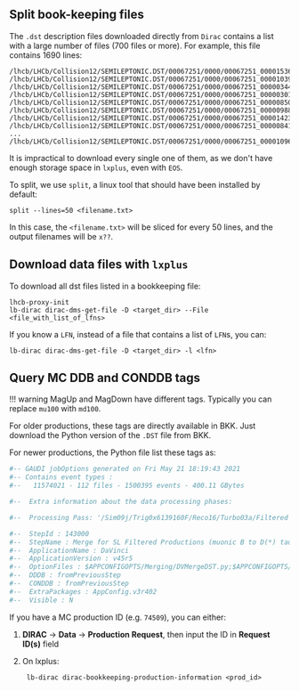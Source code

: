 ## Split book-keeping files
The `.dst` description files downloaded directly from `Dirac` contains a list with
a large number of files (700 files or more). For example, this file contains 1690 lines:
```
/lhcb/LHCb/Collision12/SEMILEPTONIC.DST/00067251/0000/00067251_00001536_1.Semileptonic.dst
/lhcb/LHCb/Collision12/SEMILEPTONIC.DST/00067251/0000/00067251_00001039_1.Semileptonic.dst
/lhcb/LHCb/Collision12/SEMILEPTONIC.DST/00067251/0000/00067251_00000344_1.Semileptonic.dst
/lhcb/LHCb/Collision12/SEMILEPTONIC.DST/00067251/0000/00067251_00000301_1.Semileptonic.dst
/lhcb/LHCb/Collision12/SEMILEPTONIC.DST/00067251/0000/00067251_00000850_1.Semileptonic.dst
/lhcb/LHCb/Collision12/SEMILEPTONIC.DST/00067251/0000/00067251_00000988_1.Semileptonic.dst
/lhcb/LHCb/Collision12/SEMILEPTONIC.DST/00067251/0000/00067251_00001423_1.Semileptonic.dst
/lhcb/LHCb/Collision12/SEMILEPTONIC.DST/00067251/0000/00067251_00000841_1.Semileptonic.dst
...
/lhcb/LHCb/Collision12/SEMILEPTONIC.DST/00067251/0000/00067251_00001096_1.Semileptonic.dst
```

It is impractical to download every single one of them, as we don't have enough
storage space in `lxplus`, even with `EOS`.

To split, we use `split`, a linux tool that should have been installed by default:
```
split --lines=50 <filename.txt>
```
In this case, the `<filename.txt>` will be sliced for every 50 lines, and the
output filenames will be `x??`.


## Download data files with `lxplus`
To download all dst files listed in a bookkeeping file:
```
lhcb-proxy-init
lb-dirac dirac-dms-get-file -D <target_dir> --File <file_with_list_of_lfns>
```

If you know a `LFN`, instead of a file that contains a list of `LFN`s, you can:
```
lb-dirac dirac-dms-get-file -D <target_dir> -l <lfn>
```


## Query MC DDB and CONDDB tags

!!! warning
    MagUp and MagDown have different tags. Typically you can replace `mu100`
    with `md100`.

For older productions, these tags are directly available in BKK. Just download
the Python version of the `.DST` file from BKK.

For newer productions, the Python file list these tags as:
```python
#-- GAUDI jobOptions generated on Fri May 21 18:19:43 2021
#-- Contains event types :
#--   11574021 - 112 files - 1500395 events - 400.11 GBytes

#--  Extra information about the data processing phases:

#--  Processing Pass: '/Sim09j/Trig0x6139160F/Reco16/Turbo03a/Filtered'

#--  StepId : 143000
#--  StepName : Merge for SL Filtered Productions (muonic B to D(*) tau nu) - DST
#--  ApplicationName : DaVinci
#--  ApplicationVersion : v45r5
#--  OptionFiles : $APPCONFIGOPTS/Merging/DVMergeDST.py;$APPCONFIGOPTS/DaVinci/DataType-2016.py;$APPCONFIGOPTS/Merging/WriteFSR.py;$APPCONFIGOPTS/Merging/MergeFSR.py;$APPCONFIGOPTS/Persistency/Compression-LZMA-4.py;$APPCONFIGOPTS/DaVinci/Simulation.py
#--  DDDB : fromPreviousStep
#--  CONDDB : fromPreviousStep
#--  ExtraPackages : AppConfig.v3r402
#--  Visible : N
```

If you have a MC production ID (e.g. `74509`), you can either:

1. **DIRAC** -> **Data** -> **Production Request**, then input the ID in **Request ID(s)** field
2. On lxplus:

        lb-dirac dirac-bookkeeping-production-information <prod_id>
